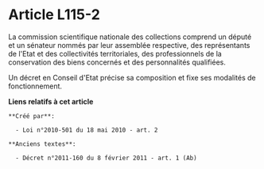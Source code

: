 # Article L115-2

La commission scientifique nationale des collections comprend un député et un sénateur nommés par leur assemblée respective,
des représentants de l'Etat et des collectivités territoriales, des professionnels de la conservation des biens concernés et
des personnalités qualifiées. 

Un décret en Conseil d'Etat précise sa composition et fixe ses modalités de fonctionnement.

**Liens relatifs à cet article**

	**Créé par**:

	  - Loi n°2010-501 du 18 mai 2010 - art. 2

	**Anciens textes**:

	  - Décret n°2011-160 du 8 février 2011 - art. 1 (Ab)
